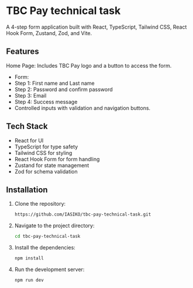 # TBC Pay technical task
A 4-step form application built with React, TypeScript, Tailwind CSS, React Hook Form, Zustand, Zod, and Vite.

## Features <br/>
Home Page: Includes TBC Pay logo and a button to access the form. <br/>
- Form: <br/>
 - Step 1: First name and Last name <br/>
 - Step 2: Password and confirm password <br/>
 - Step 3: Email <br/>
 - Step 4: Success message <br/>
 - Controlled inputs with validation and navigation buttons. <br/>
 
## Tech Stack <br/>
- React for UI <br/>
- TypeScript for type safety <br/>
- Tailwind CSS for styling <br/>
- React Hook Form for form handling <br/>
- Zustand for state management <br/>
- Zod for schema validation <br/>

## Installation

1. Clone the repository:
    ```bash
   https://github.com/IASIKO/tbc-pay-technical-task.git
    ```

2. Navigate to the project directory:
    ```bash
    cd tbc-pay-technical-task
    ```

3. Install the dependencies:
    ```bash
    npm install
    ```

4. Run the development server:
    ```bash
    npm run dev
    ```


